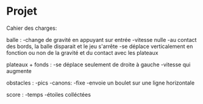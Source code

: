 # Projet

Cahier des charges:


balle : -change de gravité en appuyant sur entrée
        -vitesse nulle
        -au contact des bords, la balle disparait et le jeu s'arrête
        -se déplace verticalement en fonction ou non de la gravité et du contact avec les plateaux

plateaux + fonds : -se déplace seulement de droite à gauche
                   -vitesse qui augmente
                   
obstacles : -pics
            -canons: -fixe
                     -envoie un boulet sur une ligne horizontale
                     
score : -temps
        -étoiles colléctées
                     
                
        
